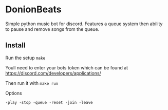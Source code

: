 # DonionBeats

Simple python music bot for discord. Features a queue system then ability to pause and remove songs from the queue.

## Install

Run the setup
`make`

Youll need to enter your bots token which can be found at https://discord.com/developers/applications/

Then run it with
`make run`

Options

`
-play
-stop
-queue
-reset
-join
-leave
`
